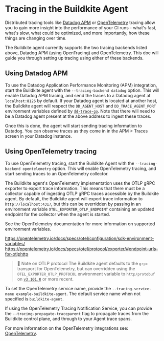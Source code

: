 # Tracing in the Buildkite Agent

Distributed tracing tools like [Datadog APM](https://www.datadoghq.com/product/apm/) or [OpenTelemetry](https://opentelemetry.io/) tracing allow you to gain more insight into the performance of your CI runs - what's fast, what's slow, what could be optimized, and more importantly, how these things are changing over time.

The Buildkite agent currently supports the two tracing backends listed above, Datadog APM (using OpenTracing) and OpenTelemetry. This doc will guide you through setting up tracing using either of these backends.

## Using Datadog APM

To use the Datadog Application Performance Monitoring (APM) integration, start the Buildkite agent with the `--tracing-backend datadog` option. This will enable Datadog APM tracing, and send the traces to a Datadog agent at `localhost:8126` by default. If your Datadog agent is located at another host, the Buildkite agent will respect the `DD_AGENT_HOST` and `DD_TRACE_AGENT_PORT` environment variables defined by [`dd-trace-go`](https://docs.datadoghq.com/tracing/trace_collection/library_config/go/#traces). Note that there will need to be a Datadog agent present at the above address to ingest these traces.

Once this is done, the agent will start sending tracing information to Datadog. You can observe traces as they come in in the APM > Traces screen in your Datadog instance.

## Using OpenTelemetry tracing

To use OpenTelemetry tracing, start the Buildkite Agent with the `--tracing-backend opentelemetry` option. This will enable OpenTelemetry tracing, and start sending traces to an OpenTelemetry collector.

The Buildkite agent's OpenTelemetry implementation uses the OTLP gRPC exporter to export trace information. This means that there must be a collector capable of ingesting OTLP gRPC traces accessible by the Buildkite agent. By default, the Buildkite agent will export trace information to `http://localhost:4317`, but this can be overridden by passing in an environment variable `OTEL_EXPORTER_OTLP_ENDPOINT` containing an updated endpoint for the collector when the agent is started.

See the OpenTelemetry documentation for more information on supported environment variables.

https://opentelemetry.io/docs/specs/otel/configuration/sdk-environment-variables/
https://opentelemetry.io/docs/specs/otel/protocol/exporter/#endpoint-urls-for-otlphttp

> 📘 Note on OTLP protocol
> The Buildkite agent defaults to the `grpc` transport for OpenTelemetry, but can overridden using the `OTEL_EXPORTER_OTLP_PROTOCOL` environment variable to `http/protobuf` on [`v3.101.0`](https://github.com/buildkite/agent/releases/tag/v3.101.0) or more recent.

To set the OpenTelemetry service name, provide the `--tracing-service-name example-buildkite-agent`. The default service name when not specified is `buildkite-agent`.

If using the OpenTelemetry Tracing Notification Service, you can provide the `--tracing-propagate-traceparent` flag to propagate traces from the Buildkite control plane, and through to your Agent trace spans.

For more information on the OpenTelemetry integrations see: [OpenTelemetry](/docs/pipelines/integrations/observability/opentelemetry).
